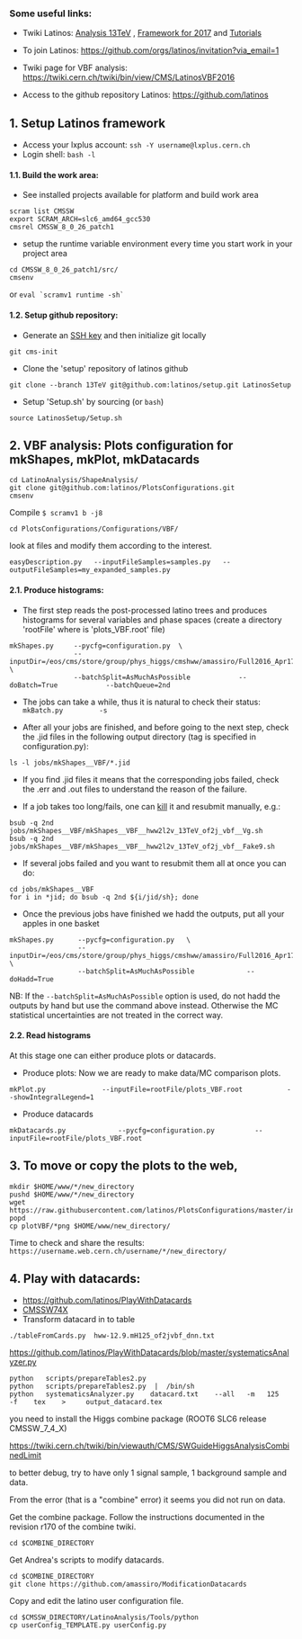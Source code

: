 ### Some useful links:

* Twiki Latinos:  [Analysis 13TeV](https://twiki.cern.ch/twiki/bin/view/CMS/LatinosAnalyses13TeV) ,  [Framework for 2017](https://twiki.cern.ch/twiki/bin/view/CMS/LatinosFrameworkFor2017)  and  [Tutorials](https://twiki.cern.ch/twiki/bin/view/CMS/LatinosFrameworkTutorials)

* To join Latinos: https://github.com/orgs/latinos/invitation?via_email=1

* Twiki page for VBF analysis: https://twiki.cern.ch/twiki/bin/view/CMS/LatinosVBF2016

* Access to the github repository Latinos: https://github.com/latinos

## 1. Setup Latinos framework

- Access your lxplus account: ```ssh -Y username@lxplus.cern.ch```
- Login shell: ```bash -l```

#### 1.1. Build the work area:
- See installed projects available for platform and build work area
```
scram list CMSSW
export SCRAM_ARCH=slc6_amd64_gcc530
cmsrel CMSSW_8_0_26_patch1
```
- setup the runtime variable environment every time you start work in your project area
```
cd CMSSW_8_0_26_patch1/src/
cmsenv
```
or ```eval `scramv1 runtime -sh` ```

#### 1.2. Setup github repository:

- Generate an [SSH key](https://help.github.com/articles/connecting-to-github-with-ssh/) and then initialize git locally
```
git cms-init
```
- Clone the 'setup' repository of latinos github
```
git clone --branch 13TeV git@github.com:latinos/setup.git LatinosSetup
```
- Setup 'Setup.sh' by sourcing (or ```bash```)
```
source LatinosSetup/Setup.sh
```

## 2. VBF analysis: Plots configuration for mkShapes, mkPlot, mkDatacards
```
cd LatinoAnalysis/ShapeAnalysis/
git clone git@github.com:latinos/PlotsConfigurations.git
cmsenv
```
Compile ```$ scramv1 b -j8```
```
cd PlotsConfigurations/Configurations/VBF/
```
look at files and modify them according to the interest. 
```
easyDescription.py   --inputFileSamples=samples.py   --outputFileSamples=my_expanded_samples.py
```

#### 2.1. Produce histograms:

- The first step reads the post-processed latino trees and produces histograms for several variables and phase spaces (create a directory 'rootFile' where is 'plots_VBF.root' file)
```
mkShapes.py     --pycfg=configuration.py  \
                --inputDir=/eos/cms/store/group/phys_higgs/cmshww/amassiro/Full2016_Apr17/Apr2017_summer16/lepSel__MCWeights__bSFLpTEffMulti__cleanTauMC__l2loose__hadd__l2tightOR__formulasMC__wwSel  \
                --batchSplit=AsMuchAsPossible            --doBatch=True            --batchQueue=2nd
```
- The jobs can take a while, thus it is natural to check their status: ```mkBatch.py         -s```

- After all your jobs are finished, and before going to the next step, check the .jid files in the following output directory (tag is specified in configuration.py):
```
ls -l jobs/mkShapes__VBF/*.jid
```
- If you find .jid files it means that the corresponding jobs failed, check the .err and .out files to understand the reason of the failure.

- If a job takes too long/fails, one can [kill](https://twiki.cern.ch/twiki/bin/view/Main/BatchJobs#JobKill) it and resubmit manually, e.g.:
```
bsub -q 2nd jobs/mkShapes__VBF/mkShapes__VBF__hww2l2v_13TeV_of2j_vbf__Vg.sh
bsub -q 2nd jobs/mkShapes__VBF/mkShapes__VBF__hww2l2v_13TeV_of2j_vbf__Fake9.sh
```
- If several jobs failed and you want to resubmit them all at once you can do:
```
cd jobs/mkShapes__VBF
for i in *jid; do bsub -q 2nd ${i/jid/sh}; done
```

- Once the previous jobs have finished we hadd the outputs, put all your apples in one basket
```
mkShapes.py      --pycfg=configuration.py   \
                 --inputDir=/eos/cms/store/group/phys_higgs/cmshww/amassiro/Full2016_Apr17/Apr2017_summer16/lepSel__MCWeights__bSFLpTEffMulti__cleanTauMC__l2loose__hadd__l2tightOR__formulasMC__wwSel   \
                 --batchSplit=AsMuchAsPossible             --doHadd=True
```
NB: If the ```--batchSplit=AsMuchAsPossible``` option is used, do not hadd the outputs by hand but use the command above instead.    Otherwise the MC statistical uncertainties are not treated in the correct way.

#### 2.2.  Read histograms

At this stage one can either produce plots or datacards.

- Produce plots: Now we are ready to make data/MC comparison plots.
```
mkPlot.py              --inputFile=rootFile/plots_VBF.root           --showIntegralLegend=1
```
- Produce datacards
```
mkDatacards.py             --pycfg=configuration.py          --inputFile=rootFile/plots_VBF.root
```
## 3. To move or copy the plots to the web,
```
mkdir $HOME/www/*/new_directory
pushd $HOME/www/*/new_directory
wget https://raw.githubusercontent.com/latinos/PlotsConfigurations/master/index.php
popd
cp plotVBF/*png $HOME/www/new_directory/
```
Time to check and share the results: `https://username.web.cern.ch/username/*/new_directory/`

## 4. Play with datacards:

- https://github.com/latinos/PlayWithDatacards
- [CMSSW74X](https://twiki.cern.ch/twiki/bin/viewauth/CMS/SWGuideHiggsAnalysisCombinedLimit#ROOT6_SLC6_release_CMSSW_7_4_X)
- Transform datacard in to table
```
./tableFromCards.py  hww-12.9.mH125_of2jvbf_dnn.txt
```
https://github.com/latinos/PlayWithDatacards/blob/master/systematicsAnalyzer.py
```
python   scripts/prepareTables2.py
python   scripts/prepareTables2.py  |  /bin/sh
python   systematicsAnalyzer.py    datacard.txt    --all   -m   125    -f    tex    >     output_datacard.tex
```
you need to install the Higgs combine package (ROOT6 SLC6 release CMSSW_7_4_X)

https://twiki.cern.ch/twiki/bin/viewauth/CMS/SWGuideHiggsAnalysisCombinedLimit

to better debug, try to have only 1 signal sample, 1 background sample and data.

From the error (that is a "combine" error) it seems you did not run on data.

Get the combine package. Follow the instructions documented in the revision r170 of the combine twiki.
```
cd $COMBINE_DIRECTORY
```
Get Andrea's scripts to modify datacards.
```
cd $COMBINE_DIRECTORY
git clone https://github.com/amassiro/ModificationDatacards
```
Copy and edit the latino user configuration file.
```
cd $CMSSW_DIRECTORY/LatinoAnalysis/Tools/python
cp userConfig_TEMPLATE.py userConfig.py
```
